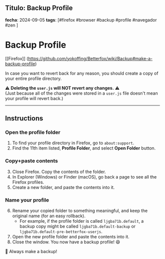 ## Titulo: Backup Profile 
**fecha**: 2024-09-05 
**tags**: [#firefox #browser #backup #profile #navegador #zen ]

# Backup Profile

[[Firefox]] (https://github.com/yokoffing/Betterfox/wiki/Backup#make-a-backup-profile)

In case you want to revert back for any reason, you should create a copy of your entire profile directory.

⚠️ **Deleting the `user.js` will NOT revert any changes.** ⚠️  
(Just because all of the changes were stored in a `user.js` file doesn't mean your profile will revert back.)

---

## Instructions

### Open the profile folder

1. To find your profile directory in Firefox, go to `about:support`.
2. Find the 11th item listed, **Profile Folder**, and select **Open Folder** button.

### Copy+paste contents

3. Close Firefox. Copy the contents of the folder.
4. In Explorer (Windows) or Finder (macOS), go back a page to see all the Firefox profiles.
5. Create a new folder, and paste the contents into it.

### Name your profile
6. Rename your copied folder to something meaningful, and keep the original name (for an easy rollback).
    - For example, if the profile folder is called `ljgba71b.default`, a backup copy might be called `ljgba71b.default-backup` or `ljgba71b.default-pre-betterfox-userjs`.
7. Open the new profile folder and paste the contents into it.
8. Close the window. You now have a backup profile! 😄

🛑 Always make a backup!